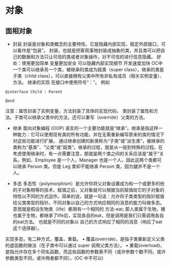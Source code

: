 # 对象
## 面相对象
* 封装
封装是对象和类概念的主要特性。它是隐藏内部实现，稳定外部接口，可以看作是“包装”。 封装，也就是把客观事物封装成抽象的类，并且类可以把自己的数据和方法只让可信的类或者对象操作，对不可信的进行信息隐藏。
好处：使用更加简单  变量更加安全 可以隐藏内部实现细节  开发速度加快
OC中一个类可以继承另一个类，被继承的类成为超类（super class），继承的类是子类（child class），可以直接拥有父类中所有非私有成员（相关实例变量）、方法。
继承的实现  在接口中使用符号“：”。
例如  
```
@interface Child : Parent

@end
```
注意：属性封装了实例变量，方法封装了具体的实现代码， 类封装了属性和方法。子类可以继承父类中的方法，还可以重写（override）父类的方法。

* 继承
面向对象编程 (OOP) 语言的一个主要功能就是“继承”。继承是指这样一种能力：它可以使用现有类的所有功能，并在无需重新编写原来的类的情况下对这些功能进行扩展。
通过继承创建的新类称为“子类”或“派生类”，被继承的类称为“基类”、“父类”或“超类”。继承的过程，就是从一般到特殊的过程。在考虑使用继承时，有一点需要注意，那就是两个类之间的关系应该是“属于”关系。例如，Employee 是一个人，Manager 也是一个人，因此这两个类都可以继承 Person 类。但是 Leg 类却不能继承 Person 类，因为腿并不是一个人。

* 多态
多态性（polymorphism）是允许你将父对象设置成为和一个或更多的他的子对象相等的技术，赋值之后，父对象就可以根据当前赋值给它的子对象的特性以不同的方式运作。简单的说，就是一句话：允许将子类类型的指针赋值给父类类型的指针。不同对象以自己的方式响应相同的消息的能力叫做多态。意思就是假设生物类（life）都用有一个相同的 方法-eat;
那人类属于生物，猪也属于生物，都继承了life后，实现各自的eat，但是调用是我们只需调用各自的eat方法。
也就是不同的对象以 自己的方式响应了相同的消息（响应了eat这个选择器）。

实现多态，有二种方式，覆盖，重载。
•    覆盖(override)，是指子类重新定义父类的虚函数的做法（在子类中可以通过 super 调用父类方法）。
•    重载(overload)，是指允许存在多个同名函数，而这些函数的参数表不同（或许参数个数不同，或许参数类型不同，或许两者都不同）。(OC 中不可以)





